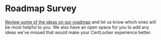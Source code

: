 # Roadmap Survey

[Review some of the ideas on our roadmap](https://form.asana.com/?d=1107920631423484\&k=38jMPKR5HKDNJTN23PacsQ) and let us know which ones will be most helpful to you. We also have an open space for you to add any ideas we’ve missed that would make your CertLocker experience better.
